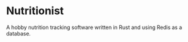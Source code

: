 # Nutritionist

A hobby nutrition tracking software written in Rust and using Redis as a database.

